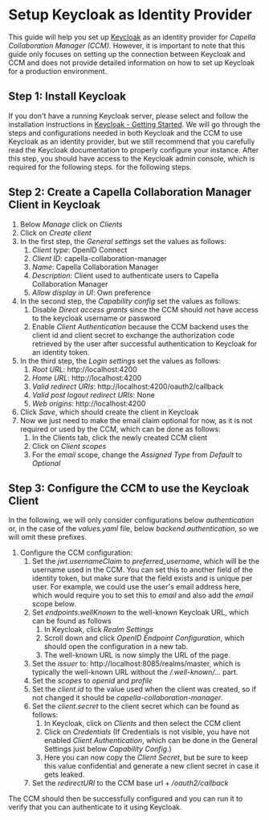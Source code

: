 <!--
 ~ SPDX-FileCopyrightText: Copyright DB InfraGO AG and contributors
 ~ SPDX-License-Identifier: Apache-2.0
 -->

# Setup Keycloak as Identity Provider

This guide will help you set up [Keycloak](https://www.keycloak.org/) as an
identity provider for _Capella Collaboration Manager (CCM)_. However, it is
important to note that this guide only focuses on setting up the connection
between Keycloak and CCM and does not provide detailed information on how to
set up Keycloak for a production environment.

## Step 1: Install Keycloak

If you don't have a running Keycloak server, please select and follow the
installation instructions in
[Keycloak - Getting Started](https://www.keycloak.org/guides#getting-started).
We will go through the steps and configurations needed in both Keycloak and the
CCM to use Keycloak as an identity provider, but we still recommend that you
carefully read the Keycloak documentation to properly configure your instance.
After this step, you should have access to the Keycloak admin console, which is
required for the following steps. for the following steps.

## Step 2: Create a Capella Collaboration Manager Client in Keycloak

1. Below _Manage_ click on _Clients_
1. Click on _Create client_
1. In the first step, the _General settings_ set the values as follows:
   1. _Client type_: OpenID Connect
   1. _Client ID_: capella-collaboration-manager
   1. _Name_: Capella Collaboration Manager
   1. _Description_: Client used to authenticate users to Capella Collaboration
      Manager
   1. _Allow display in UI_: Own preference
1. In the second step, the _Capability config_ set the values as follows:
   1. Disable _Direct access grants_ since the CCM should not have access to
      the keycloak username or password
   1. Enable _Client Authentication_ because the CCM backend uses the client id
      and client secret to exchange the authorization code retrieved by the
      user after successful authentication to Keycloak for an identity token.
1. In the third step, the _Login settings_ set the values as follows:
   1. _Root URL_: http://localhost:4200
   1. _Home URL_: http://localhost:4200
   1. _Valid redirect URIs_: http://localhost:4200/oauth2/callback
   1. _Valid post logout redirect URIs_: None
   1. _Web origins_: http://localhost:4200
1. Click _Save_, which should create the client in Keycloak
1. Now we just need to make the email claim optional for now, as it is not
   required or used by the CCM, which can be done as follows:
   1. In the Clients tab, click the newly created CCM client
   1. Click on _Client scopes_
   1. For the _email_ scope, change the _Assigned Type_ from _Default_ to
      _Optional_

## Step 3: Configure the CCM to use the Keycloak Client

In the following, we will only consider configurations below _authentication_
or, in the case of the _values.yaml_ file, below _backend.authentication_, so
we will omit these prefixes.

1. Configure the CCM configuration:
   1. Set the _jwt.usernameClaim_ to _preferred_username_, which will be the
      username used in the CCM. You can set this to another field of the
      identity token, but make sure that the field exists and is unique per
      user. For example, we could use the user's email address here, which
      would require you to set this to _email_ and also add the _email_ scope
      below.
   1. Set _endpoints.wellKnown_ to the well-known Keycloak URL, which can be
      found as follows
      1. In Keycloak, click _Realm Settings_
      1. Scroll down and click _OpenID Endpoint Configuration_, which should
         open the configuration in a new tab.
      1. The well-known URL is now simply the URL of the page.
   1. Set the _issuer_ to: http://localhost:8085/realms/master, which is
      typically the well-known URL without the _/.well-known/..._ part.
   1. Set the _scopes_ to _openid_ and _profile_
   1. Set the _client.id_ to the value used when the client was created, so if
      not changed it should be _capella-collaboration-manager_.
   1. Set the _client.secret_ to the client secret which can be found as
      follows:
      1. In Keycloak, click on _Clients_ and then select the CCM client
      1. Click on _Credentials_ (If Credentials is not visible, you have not
         enabled _Client Authentication_, which can be done in the General
         Settings just below _Capability Config_.)
      1. Here you can now copy the _Client Secret_, but be sure to keep this
         value confidential and generate a new client secret in case it gets
         leaked.
   1. Set the _redirectURI_ to the CCM base url + _/oauth2/callback_

The CCM should then be successfully configured and you can run it to verify
that you can authenticate to it using Keycloak.

